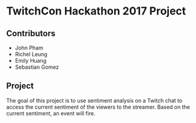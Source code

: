 # TwitchCon Hackathon 2017 Project

## Contributors

* John Pham
* Richel Leung
* Emily Huang
* Sebastian Gomez

## Project

The goal of this project is to use sentiment analysis on a Twitch chat to access the current sentiment of the viewers to the streamer. Based on the current sentiment, an event will fire.
